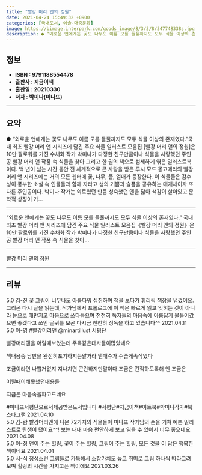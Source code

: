 ```yaml
---
title: "빨강 머리 앤의 정원"
date: 2021-04-24 15:49:32 +0900
categories: [국내도서, 예술-대중문화]
image: https://bimage.interpark.com/goods_image/8/3/3/8/347748338s.jpg
description: ● “외로운 앤에게는 꽃도 나무도 이름 모를 들풀까지도 모두 식물 이상의 존재였다.”국내 최초 빨강 머리 앤 시리즈에 담긴 주요 식물 일러스트 모음집 [빨강 머리 앤의 정원]은 10만 팔로워를 가진 수채화 작가 박미나가 다정한 친구만큼이나 식물을 사랑했던 주인공 빨강 머리 앤 작품 속
---
```


## **정보**

- **ISBN : 9791188554478**
- **출판사 : 지금이책**
- **출판일 : 20210330**
- **저자 : 박미나(미나뜨)**

------



## **요약**

●  “외로운 앤에게는 꽃도 나무도 이름 모를 들풀까지도 모두 식물 이상의 존재였다.”국내 최초 빨강 머리 앤 시리즈에 담긴 주요 식물 일러스트 모음집 [빨강 머리 앤의 정원]은 10만 팔로워를 가진 수채화 작가 박미나가 다정한 친구만큼이나 식물을 사랑했던 주인공 빨강 머리 앤 작품 속 식물을 찾아 그리고 한 권의 책으로 섬세하게 엮은 일러스트북이다. 백 년이 넘는 시간 동안 전 세계적으로 큰 사랑을 받은 루시 모드 몽고메리의 빨강 머리 앤 시리즈에는 거의 모든 쳅터에 꽃, 나무, 풀, 열매가 등장한다. 이 식물들은 감수성이 풍부한 소설 속 인물들과 함께 자라고 생의 기쁨과 슬픔을 공유하는 매개체이자 또 다른 주인공이다. 박미나 작가는 외로웠던 만큼 성숙했던 앤을 닮아 색감이 살아있고 문학적 상징이 가...

------

“외로운 앤에게는 꽃도 나무도 이름 모를 들풀까지도 모두 식물 이상의 존재였다.”
국내 최초 빨강 머리 앤 시리즈에 담긴 주요 식물 일러스트 모음집《빨강 머리 앤의 정원》은 10만 팔로워를 가진 수채화 작가 박미나가 다정한 친구만큼이나 식물을 사랑했던 주인공 빨강 머리 앤 작품 속 식물을 찾아... 

------


빨강 머리 앤의 정원 

------


## **리뷰** 

5.0 김-진 꽃 그림이 너무나도 아름다워 심취하며 책을 보다가 휘리릭 책장을 넘겼어요. 그리곤 다시 글을 읽는데, 작가님께서 프롤로그에 이 책은 빠르게 읽고 잊히는 것이 아니라 눈으로 매만지고 마음으로 쓰다듬으며 천천히 독자들의 마음속에 아름답게 물들어갔으면 좋겠다고 쓰인 글귀를 보곤 다시금 천천히 정독을 하고 있습니다^^ 2021.04.11 <br/>5.0 이-영 #빨강머리앤
@minartillust 서평단

빨강머리앤을  어릴때보았는데  주옥같은대사들이많았네요

책내용중
낭만을 완전히포기하지는말거라 앤매슈가  수줍게속삭였다

조금이라면 나쁠거없지 지나치면  곤란하지만말이다 조금은 간직하도록해 앤 조금은

어릴때이해못했던내용들

지금은  마음속을파고드네요

#미나뜨서평단으로서제공받은도서입니다 #서평단#지금이책#아트북#박미나작가#북스타그램 2021.04.10 <br/>5.0 김-람 빨강머리앤에 나온 72가지의 식물들이 미나뜨 작가님의 손을 거쳐 예쁜 일러스트로 탄생이 됐어요^^!  보는 내내 마음 편안하게 보고 읽을 수 있어서 너무 좋으네요 2021.04.08 <br/>5.0 이-정 앤이 주는 힐링, 꽃이 주는 힐링, 그림이 주는 힐링, 모든 것을 이 담은 행복한 책이네요 2021.04.01 <br/>5.0 서-식 정성스런 그림들로 가득해서 소장가치도 높고  취미로 그림 하나씩 따라그려보며 힐링의 시간을 가지고픈 책이에요 2021.03.26 <br/>